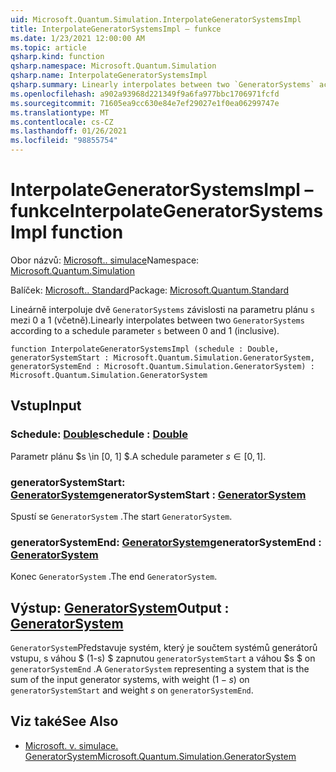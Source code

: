 ```yaml
---
uid: Microsoft.Quantum.Simulation.InterpolateGeneratorSystemsImpl
title: InterpolateGeneratorSystemsImpl – funkce
ms.date: 1/23/2021 12:00:00 AM
ms.topic: article
qsharp.kind: function
qsharp.namespace: Microsoft.Quantum.Simulation
qsharp.name: InterpolateGeneratorSystemsImpl
qsharp.summary: Linearly interpolates between two `GeneratorSystems` according to a schedule parameter `s` between 0 and 1 (inclusive).
ms.openlocfilehash: a902a93968d221349f9a6fa977bbc1706971fcfd
ms.sourcegitcommit: 71605ea9cc630e84e7ef29027e1f0ea06299747e
ms.translationtype: MT
ms.contentlocale: cs-CZ
ms.lasthandoff: 01/26/2021
ms.locfileid: "98855754"
---
```

# <a name="interpolategeneratorsystemsimpl-function"></a><span data-ttu-id="af99e-102">InterpolateGeneratorSystemsImpl – funkce</span><span class="sxs-lookup"><span data-stu-id="af99e-102">InterpolateGeneratorSystemsImpl function</span></span>

<span data-ttu-id="af99e-103">Obor názvů: [Microsoft.. simulace](xref:Microsoft.Quantum.Simulation)</span><span class="sxs-lookup"><span data-stu-id="af99e-103">Namespace: [Microsoft.Quantum.Simulation](xref:Microsoft.Quantum.Simulation)</span></span>

<span data-ttu-id="af99e-104">Balíček: [Microsoft.. Standard](https://nuget.org/packages/Microsoft.Quantum.Standard)</span><span class="sxs-lookup"><span data-stu-id="af99e-104">Package: [Microsoft.Quantum.Standard](https://nuget.org/packages/Microsoft.Quantum.Standard)</span></span>


<span data-ttu-id="af99e-105">Lineárně interpoluje dvě `GeneratorSystems` závislosti na parametru plánu `s` mezi 0 a 1 (včetně).</span><span class="sxs-lookup"><span data-stu-id="af99e-105">Linearly interpolates between two `GeneratorSystems` according to a schedule parameter `s` between 0 and 1 (inclusive).</span></span>

```qsharp
function InterpolateGeneratorSystemsImpl (schedule : Double, generatorSystemStart : Microsoft.Quantum.Simulation.GeneratorSystem, generatorSystemEnd : Microsoft.Quantum.Simulation.GeneratorSystem) : Microsoft.Quantum.Simulation.GeneratorSystem
```


## <a name="input"></a><span data-ttu-id="af99e-106">Vstup</span><span class="sxs-lookup"><span data-stu-id="af99e-106">Input</span></span>

### <a name="schedule--double"></a><span data-ttu-id="af99e-107">Schedule: [Double](xref:microsoft.quantum.lang-ref.double)</span><span class="sxs-lookup"><span data-stu-id="af99e-107">schedule : [Double](xref:microsoft.quantum.lang-ref.double)</span></span>

<span data-ttu-id="af99e-108">Parametr plánu $s \in [0, 1] $.</span><span class="sxs-lookup"><span data-stu-id="af99e-108">A schedule parameter $s\in[0,1]$.</span></span>


### <a name="generatorsystemstart--generatorsystem"></a><span data-ttu-id="af99e-109">generatorSystemStart: [GeneratorSystem](xref:Microsoft.Quantum.Simulation.GeneratorSystem)</span><span class="sxs-lookup"><span data-stu-id="af99e-109">generatorSystemStart : [GeneratorSystem](xref:Microsoft.Quantum.Simulation.GeneratorSystem)</span></span>

<span data-ttu-id="af99e-110">Spustí se `GeneratorSystem` .</span><span class="sxs-lookup"><span data-stu-id="af99e-110">The start `GeneratorSystem`.</span></span>


### <a name="generatorsystemend--generatorsystem"></a><span data-ttu-id="af99e-111">generatorSystemEnd: [GeneratorSystem](xref:Microsoft.Quantum.Simulation.GeneratorSystem)</span><span class="sxs-lookup"><span data-stu-id="af99e-111">generatorSystemEnd : [GeneratorSystem](xref:Microsoft.Quantum.Simulation.GeneratorSystem)</span></span>

<span data-ttu-id="af99e-112">Konec `GeneratorSystem` .</span><span class="sxs-lookup"><span data-stu-id="af99e-112">The end `GeneratorSystem`.</span></span>



## <a name="output--generatorsystem"></a><span data-ttu-id="af99e-113">Výstup: [GeneratorSystem](xref:Microsoft.Quantum.Simulation.GeneratorSystem)</span><span class="sxs-lookup"><span data-stu-id="af99e-113">Output : [GeneratorSystem](xref:Microsoft.Quantum.Simulation.GeneratorSystem)</span></span>

<span data-ttu-id="af99e-114">`GeneratorSystem`Představuje systém, který je součtem systémů generátorů vstupu, s váhou $ (1-s) $ zapnutou `generatorSystemStart` a váhou $s $ on `generatorSystemEnd` .</span><span class="sxs-lookup"><span data-stu-id="af99e-114">A `GeneratorSystem` representing a system that is the sum of the input generator systems, with weight $(1-s)$ on `generatorSystemStart` and weight $s$ on `generatorSystemEnd`.</span></span>

## <a name="see-also"></a><span data-ttu-id="af99e-115">Viz také</span><span class="sxs-lookup"><span data-stu-id="af99e-115">See Also</span></span>

- [<span data-ttu-id="af99e-116">Microsoft. v. simulace. GeneratorSystem</span><span class="sxs-lookup"><span data-stu-id="af99e-116">Microsoft.Quantum.Simulation.GeneratorSystem</span></span>](xref:Microsoft.Quantum.Simulation.GeneratorSystem)